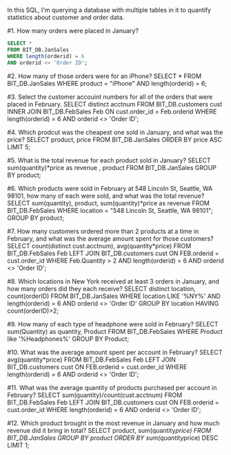 In this SQL, I'm querying a database with multiple tables in it to quantify statistics about customer and order data. 

#1. How many orders were placed in January?
```sql
SELECT * 
FROM BIT_DB.JanSales
WHERE length(orderid) = 6
AND orderid <> 'Order ID';
```


#2. How many of those orders were for an iPhone? 
SELECT * 
FROM BIT_DB.JanSales
WHERE product = "iPhone" 
AND length(orderid) = 6;

#3. Select the customer accouint numbers for all of the orders that were placed in February.
SELECT distinct acctnum
FROM BIT_DB.customers cust
INNER JOIN BIT_DB.FebSales Feb
ON cust.order_id = Feb.orderid
WHERE length(orderid) = 6
AND orderid <> 'Order ID';

#4. Which prodcut was the cheapest one sold in January, and what was the price?
SELECT product, price
FROM BIT_DB.JanSales
ORDER BY price ASC LIMIT 5;

#5. What is the total revenue for each product sold in January?
SELECT sum(quantity)*price as revenue
, product
FROM BIT_DB.JanSales
GROUP BY product;

#6. Which products were sold in February at 548 Lincoln St, Seattle, WA 98101, how many of each were sold, and what was the total revenue? 
SELECT sum(quantity), product,
sum(quantity)*price as revenue 
FROM BIT_DB.FebSales
WHERE location = "548 Lincoln St, Seattle, WA 98101";
GROUP BY product;

#7. How many customers ordered more than 2 products at a time in February, and what was the average amount spent for those customers? 
SELECT count(distinct cust.acctnum),
avg(quantity*price)
FROM BIT_DB.FebSales Feb
LEFT JOIN BIT_DB.customers cust
ON FEB.orderid = cust.order_id
WHERE Feb.Quantity > 2
AND length(orderid) = 6
AND orderid <> 'Order ID';

#8. Which locations in New York received at least 3 orders in January, and how many orders did they each receive?
SELECT distinct location, count(orderID)
FROM BIT_DB.JanSales
WHERE location LIKE '%NY%'
AND length(orderid) = 6
AND orderid <> 'Order ID'
GROUP BY location
HAVING count(orderID)>2;

#9. How many of each type of headphone were sold in February?
SELECT sum(Quantity) as quantity, Product
FROM BIT_DB.FebSales
WHERE Product like '%Headphones%'
GROUP BY Product;

#10. What was the average amount spent per account in February? 
SELECT avg(quantity*price)
FROM BIT_DB.FebSales Feb
LEFT JOIN BIT_DB.customers cust
ON FEB.orderid = cust.order_id
WHERE length(orderid) = 6
AND orderid <> 'Order ID';

#11. What was the average quantity of products purchased per account in February?
SELECT sum(quantity)/count(cust.acctnum)
FROM BIT_DB.FebSales Feb
LEFT JOIN BIT_DB.customers cust
ON FEB.orderid = cust.order_id 
WHERE length(orderid) = 6
AND orderid <> 'Order ID';

#12. Which product brought in the most revenue in January and how much revenue did it bring in total?
SELECT product, sum(quantity*price)
FROM BIT_DB.JanSales
GROUP BY product
ORDER BY sum(quantity*price) DESC
LIMIT 1;





































